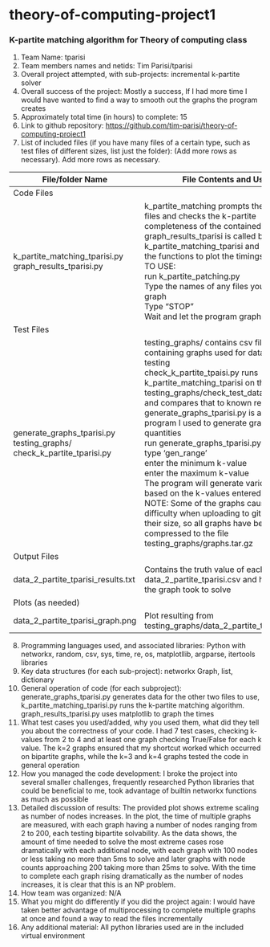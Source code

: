 # theory-of-computing-project1
### K-partite matching algorithm for Theory of computing class
1. Team Name: tparisi </br>
2. Team members names and netids: Tim Parisi/tparisi </br>
3. Overall project attempted, with sub-projects: incremental k-partite solver </br>
4. Overall success of the project: Mostly a success, If I had more time I would have wanted to find a way to smooth out the graphs the program creates </br>
5. Approximately total time (in hours) to complete: 15 </br>
6. Link to github repository: https://github.com/tim-parisi/theory-of-computing-project1 </br>
7. List of included files (if you have many files of a certain type, such as test files of different sizes, list just the folder): (Add more rows as necessary). Add more rows as necessary. </br>

|File/folder Name|File Contents and Use|
| -------------- | ------------------- |
|Code Files                            |
|k_partite_matching_tparisi.py </br> graph_results_tparisi.py | k_partite_matching prompts the user for files and checks the k-partite completeness of the contained graphs, graph_results_tparisi is called by k_partite_matching_tparisi and holds all the functions to plot the timings. </br> TO USE: </br> run k_partite_patching.py </br> Type the names of any files you want to graph </br> Type “STOP” </br> Wait and let the program graph the results |
| Test Files |
| generate_graphs_tparisi.py </br> testing_graphs/ </br> check_k_partite_tparisi.py | testing_graphs/ contains csv files containing graphs used for data and testing </br> check_k_partite_tpaisi.py runs k_partite_matching_tparisi on the data in testing_graphs/check_test_data_tparisi.csv and compares that to known results </br> generate_graphs_tparisi.py is a helper program I used to generate graphs in large quantities </br> run generate_graphs_tparisi.py </br> type ‘gen_range’ </br> enter the minimum k-value </br> enter the maximum k-value </br> The program will generate various files based on the k-values entered </br> NOTE: Some of the graphs caused difficulty when uploading to github due to their size, so all graphs have been compressed to the file testing_graphs/graphs.tar.gz |
| Output Files |
| data_2_partite_tparisi_results.txt | Contains the truth value of each graph in data_2_partite_tparisi.csv and how long the graph took to solve
| Plots (as needed) |
| data_2_partite_tparisi_graph.png | Plot resulting from testing_graphs/data_2_partite_tparisi.csv |

8. Programming languages used, and associated libraries: Python with networkx, random, csv, sys, time, re, os, matplotllib, argparse, itertools libraries </br>
9. Key data structures (for each sub-project): networkx Graph, list, dictionary </br>
10. General operation of code (for each subproject): generate_graphs_tparisi.py generates data for the other two files to use, k_partite_matching_tparisi.py runs the k-partite matching algorithm. graph_results_tparisi.py uses matplotlib to graph the times </br>
11. What test cases you used/added, why you used them, what did they tell you about the correctness of your code. I had 7 test cases, checking k-values from 2 to 4 and at least one graph checking True/False for each k value. The k=2 graphs ensured that my shortcut worked which occurred on bipartite graphs, while the k=3 and k=4 graphs tested the code in general operation </br>
12. How you managed the code development: I broke the project into several smaller challenges, frequently researched Python libraries that could be beneficial to me, took advantage of builtin networkx functions as much as possible </br>
13. Detailed discussion of results:
 The provided plot shows extreme scaling as number of nodes increases. In the plot, the time of multiple graphs are measured, with each graph having a number of nodes ranging from 2 to 200, each testing bipartite solvability. As the data shows, the amount of time needed to solve the most extreme cases rose dramatically with each additional node, with each graph with 100 nodes or less taking no more than 5ms to solve and later graphs with node counts approaching 200 taking more than 25ms to solve. With the time to complete each graph rising dramatically as the number of nodes increases, it is clear that this is an NP problem. </br>
14. How team was organized: N/A </br>
15. What you might do differently if you did the project again: I would have taken better advantage of multiprocessing to complete multiple graphs at once and found a way to read the files incrementally </br>
16. Any additional material: All python libraries used are in the included virtual environment
